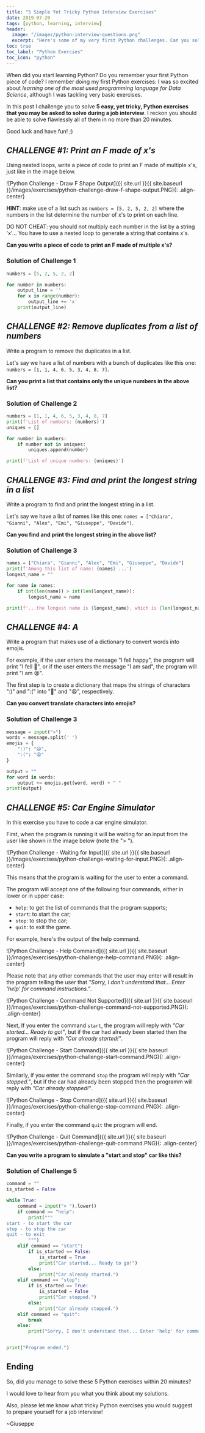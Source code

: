 ```yaml
---
title: "5 Simple Yet Tricky Python Interview Exercises"
date: 2019-07-20
tags: [python, learning, interview]
header:
  image: "/images/python-interview-questions.png"
  excerpt: "Here's some of my very first Python challenges. Can you solve these 5 python interview exercises in no more than 20 minutes?"
toc: true
toc_label: "Python Exercies"
toc_icon: "python"
---
```


When did you start learning Python? Do you remember your first Python piece of code? I remember doing my first Python exercises: I was so excited about *learning one of the most used programming language for Data Science*, although I was tackling very basic exercises.

In this post I challenge you to solve **5 easy, yet tricky, Python exercises that you may be asked to solve during a job interview**. I reckon you should be able to solve flawlessly all of them in no more than 20 minutes.

Good luck and have fun! ;)


## *CHALLENGE #1: Print an F made of x's*

Using nested loops, write a piece of code to print an F made of multiple x's, just like in the image below.

![Python Challenge - Draw F Shape Output]({{ site.url }}{{ site.baseurl }}/images/exercises/python-challenge-draw-f-shape-output.PNG){: .align-center}

**HINT**: make use of a list such as `numbers = [5, 2, 5, 2, 2]` where the numbers in the list determine the number of x's to print on each line.

DO NOT CHEAT: you should not multiply each number in the list by a string 'x'... You have to use a nested loop to generate a string that contains x's.

**Can you write a piece of code to print an F made of multiple x's?**

### Solution of Challenge 1

```python
numbers = [5, 2, 5, 2, 2]

for number in numbers:
    output_line = ''
    for x in range(number):
        output_line += 'x'
    print(output_line)
```



## *CHALLENGE #2: Remove duplicates from a list of numbers*

Write a program to remove the duplicates in a list.

Let's say we have a list of numbers with a bunch of duplicates like this one: `numbers = [1, 1, 4, 6, 5, 3, 4, 8, 7]`.

**Can you print a list that contains only the unique numbers in the above list?**

### Solution of Challenge 2

```python
numbers = [1, 1, 4, 6, 5, 3, 4, 8, 7]
print(f'List of numbers: {numbers}')
uniques = []

for number in numbers:
    if number not in uniques:
        uniques.append(number)

print(f'List of unique numbers: {uniques}')
```



## *CHALLENGE #3: Find and print the longest string in a list*

Write a program to find and print the longest string in a list.

Let's say we have a list of names like this one: `names = ["Chiara", "Gianni", "Alex", "Emi", "Giuseppe", "Davide"]`.

**Can you find and print the longest string in the above list?**

### Solution of Challenge 3

```python
names = ["Chiara", "Gianni", "Alex", "Emi", "Giuseppe", "Davide"]
print(f'Among this list of name: {names} ...')
longest_name = ""

for name in names:
    if int(len(name)) > int(len(longest_name)):
        longest_name = name

print(f'...the longest name is {longest_name}, which is {len(longest_name)}-character long')
```



## *CHALLENGE #4: A*

Write a program that makes use of a dictionary to convert words into emojis.

For example, if the user enters the message "I fell happy", the program will print "I fell 🙂", or if the user enters the message "I am sad", the program will print "I am 😫".

The first step is to create a dictionary that maps the strings of characters ":)" and ":(" into "🙂" and "😫", respectively.

**Can you convert translate characters into emojis?**

### Solution of Challenge 3

```python
message = input(">")
words = message.split(' ')
emojis = {
    ":)": "😃",
    ":(": "😫"
}

output = ""
for word in words:
    output += emojis.get(word, word) + " "
print(output)
```



## *CHALLENGE #5: Car Engine Simulator*

In this exercise you have to code a car engine simulator.

First, when the program is running it will be waiting for an input from the user like shown in the image below (note the "> ").

![Python Challenge - Waiting for Input]({{ site.url }}{{ site.baseurl }}/images/exercises/python-challenge-waiting-for-input.PNG){: .align-center}

This means that the program is waiting for the user to enter a command.

The program will accept one of the following four commands, either in lower or in upper case:
+ `help`: to get the list of commands that the program supports;
+ `start`: to start the car;
+ `stop`: to stop the car;
+ `quit`: to exit the game.

For example, here's the output of the help command.

![Python Challenge - Help Command]({{ site.url }}{{ site.baseurl }}/images/exercises/python-challenge-help-command.PNG){: .align-center}

Please note that any other commands that the user may enter will result in the program telling the user that *"Sorry, I don't understand that... Enter 'help' for command instructions."*.

![Python Challenge - Command Not Supported]({{ site.url }}{{ site.baseurl }}/images/exercises/python-challenge-command-not-supported.PNG){: .align-center}

Next, If you enter the command `start`, the program will reply with *"Car started... Ready to go!"*, but if the car had already been started then the program will reply with *"Car already started!"*.

![Python Challenge - Start Command]({{ site.url }}{{ site.baseurl }}/images/exercises/python-challenge-start-command.PNG){: .align-center}

Similarly, if you enter the command `stop` the program will reply with *"Car stopped."*, but if the car had already been stopped then the programm will reply with *"Car already stopped!"*.

![Python Challenge - Stop Command]({{ site.url }}{{ site.baseurl }}/images/exercises/python-challenge-stop-command.PNG){: .align-center}

Finally, if you enter the command `quit` the program will end.

![Python Challenge - Quit Command]({{ site.url }}{{ site.baseurl }}/images/exercises/python-challenge-quit-command.PNG){: .align-center}

**Can you write a program to simulate a "start and stop" car like this?**

### Solution of Challenge 5

```python
command = ""
is_started = False

while True:
    command = input("> ").lower()
    if command == "help":
        print("""
start - to start the car
stop - to stop the car
quit - to exit
        """)
    elif command == "start":
        if is_started == False:
            is_started = True
            print("Car started... Ready to go!")
        else:
            print("Car already started.")
    elif command == "stop":
        if is_started == True:
            is_started = False
            print("Car stopped.")
        else:
            print("Car already stopped.")
    elif command == "quit":
        break
    else:
        print("Sorry, I don't understand that... Enter 'help' for command instructions.")


print("Program ended.")
```



## Ending

So, did you manage to solve these 5 Python exercises within 20 minutes?

I would love to hear from you what you think about my solutions.

Also, please let me know what tricky Python exercises you would suggest to prepare yourself for a job interview!

~Giuseppe
